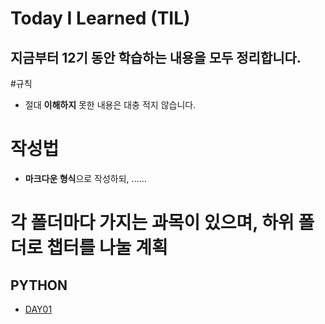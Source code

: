 # Today I Learned (TIL)
## 지금부터 12기 동안 학습하는 내용을 모두 정리합니다.

#규칙
- 절대 **이해하지** 못한 내용은 대충 적지 않습니다.




# 작성법
- **마크다운 형식**으로 작성하되, ......
  
# 각  폴더마다 가지는 과목이 있으며, 하위 폴더로 챕터를 나눌 계획

## PYTHON

- [DAY01](https://github.com/hyunheeya/TIL/tree/master/PYTHON) 